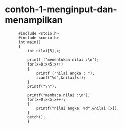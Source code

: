 # contoh-1-menginput-dan-menampilkan


          #include <stdio.h>
          #include <conio.h>
          int main()
          {
              int nilai[5],x;

              printf ("menentukan nilai :\n");
              for(x=0;x<5;x++)
              {
                  printf ("nilai angka : ");
                  scanf("%d",&nilai[x]);
              }
              printf("\n");

              printf("membaca nilai :\n");
              for(x=0;x<5;x++);
              {
                  printf("nilai angka: %d",&nilai [x]);
              }
              getch();
              }
